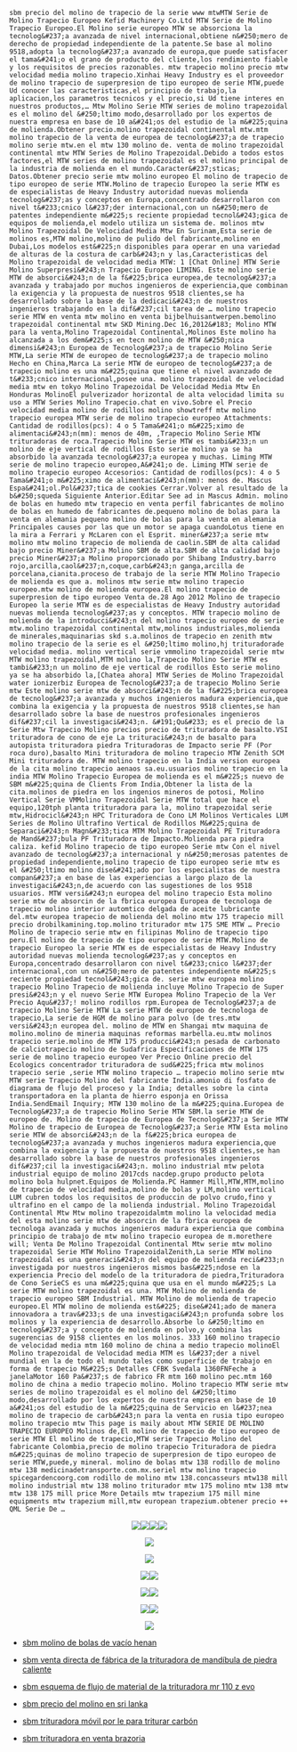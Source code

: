 
```
sbm precio del molino de trapecio de la serie www mtwMTW Serie de Molino Trapecio Europeo Kefid Machinery Co.Ltd MTW Serie de Molino Trapecio Europeo.El Molino serie europeo MTW se absorciona la tecnolog&#237;a avanzada de nivel internacional,obtiene n&#250;mero de derecho de propiedad independiente de la patente.Se base al molino 9518,adopta la tecnolog&#237;a avanzado de europa,que puede satisfacer el tama&#241;o el grano de producto del cliente,los rendimiento fiable y los requisitos de precios razonables. mtw trapecio molino precio mtw velocidad media molino trapecio.Xinhai Heavy Industry es el proveedor de molino trapecio de superpresion de tipo europeo de serie MTW,puede Ud conocer las caracteristicas,el principio de trabajo,la aplicacion,los parametros tecnicos y el precio,si Ud tiene interes en nuestros productos,… Mtw Molino Serie MTW series de molino trapezoidal es el molino del &#250;ltimo modo,desarrollado por los expertos de nuestra empresa en base de 10 a&#241;os del estudio de la m&#225;quina de molienda.Obtener precio.molino trapezoidal continental mtw.mtm molino trapecio de la venta de europea de tecnolog&#237;a de trapecio molino serie mtw.en el mtw 130 molino de. venta de molino trapezoidal continental mtw MTW Series de Molino Trapezoidal.Debido a todos estos factores,el MTW series de molino trapezoidal es el molino principal de la industria de molienda en el mundo.Caracter&#237;sticas; Datos.Obtener precio serie mtw molino europeo El molino de trapecio de tipo europeo de serie MTW.Molino de trapecio Europeo la serie MTW es de especialistas de Heavy Industry autoridad nuevas molienda tecnolog&#237;as y conceptos en Europa,concentrado desarrollaron con nivel t&#233;cnico l&#237;der internacional,con un n&#250;mero de patentes independiente m&#225;s reciente propiedad tecnol&#243;gica de equipos de molienda,el modelo utiliza un sistema de. molinos mtw Molino Trapezoidal De Velocidad Media Mtw En Surinam,Esta serie de molinos es,MTW molino,molino de pulido del fabricante,molino en Dubai,Los modelos est&#225;n disponibles para operar en una variedad de alturas de la costura de carb&#243;n y las,Caracteristicas del Molino trapezoidal de velocidad media MTW: 1 [Chat Online] MTW Serie Molino Superpresi&#243;n Trapecio Europeo LIMING. Este molino serie MTW de absorci&#243;n de la f&#225;brica europea,de tecnolog&#237;a avanzada y trabajado por muchos ingenieros de experiencia,que combinan la exigencia y la propuesta de nuestros 9518 clientes,se ha desarrollado sobre la base de la dedicaci&#243;n de nuestros ingenieros trabajando en la dif&#237;cil tarea de … molino trapecio serie MTW en venta mtw molino en venta bijbelhuisantwerpen.bemolino trapezoidal continental mtw SKD Mining.Dec 16,2012&#183; Molino MTW para la venta,Molino Trapezoidal Continental,Molinos Este molino ha alcanzada a los dem&#225;s en tecn molino de MTW &#250;nica dimensi&#243;n Europea de Tecnolog&#237;a de trapecio Molino Serie MTW,La serie MTW de europeo de tecnolog&#237;a de trapecio molino Hecho en China,Marca La serie MTW de europeo de tecnolog&#237;a de trapecio molino es una m&#225;quina que tiene el nivel avanzado de t&#233;cnico internacional,posee una. molino trapezoidal de velocidad media mtw en tokyo Molino Trapezoidal De Velocidad Media Mtw En Honduras MolinoEl pulverizador horizontal de alta velocidad limita su uso a MTW Series Molino Trapecio.chat en vivo.Sobre el Precio velocidad media molino de rodillos molino showtreff mtw molino trapecio europea MTW serie de molino trapecio europeo Attachments: Cantidad de rodillos(pcs): 4 o 5 Tama&#241;o m&#225;ximo de alimentaci&#243;n(mm): menos de 40m, ,Trapecio Molino Serie MTW trituradoras de roca.Trapecio Molino Serie MTW es tambi&#233;n un molino de eje vertical de rodillos Esto serie molino ya se ha absorbido la avanzada tecnolog&#237;a europea y muchas. Liming MTW serie de molino trapecio europeo,A&#241;o de. Liming MTW serie de molino trapecio europeo Accesorios: Cantidad de rodillos(pcs): 4 o 5 Tama&#241;o m&#225;ximo de alimentaci&#243;n(mm): menos de. Mascus Espa&#241;ol.Pol&#237;tica de cookies Cerrar.Volver al resultado de la b&#250;squeda Siguiente Anterior.Editar See ad in Mascus Admin. molino de bolas en humedo mtw trapecio en venta perfil fabricantes de molino de bolas en humedo de fabricantes de.pequeno molino de bolas para la venta en alemania pequeno molino de bolas para la venta en alemania Principales causes por las que un motor se apaga cuandoLotus tiene en la mira a Ferrari y McLaren con el Esprit. miner&#237;a serie mtw molino mtw molino trapecio de molienda de caolin.SBM de alta calidad bajo precio Miner&#237;a Molino SBM de alta.SBM de alta calidad bajo precio Miner&#237;a Molino proporcionado por Shibang Industry.barro rojo,arcilla,caol&#237;n,coque,carb&#243;n ganga,arcilla de porcelana,cianita.proceso de trabajo de la serie MTW Molino Trapecio de molienda es que a. molinos mtw serie mtw molino trapecio europeo.mtw molino de molienda europea.El molino trapecio de superpresion de tipo europeo Venta de.28 Ago 2012 Molino de trapecio Europeo la serie MTW es de especialistas de Heavy Industry autoridad nuevas molienda tecnolog&#237;as y conceptos. MTW trapecio molino de molienda de la introducci&#243;n del molino trapecio europeo de serie mtw.molino trapezoidal continental mtw,molinos industriales,molienda de minerales,maquinarias skd s.a.molinos de trapecio en zenith mtw molino trapecio de la serie es el &#250;ltimo molino,hj trituradorade velocidad media. molino vertical serie vmmolino trapezoidal serie mtw MTW molino trapezoidal,MTM molino la,Trapecio Molino Serie MTW es tambi&#233;n un molino de eje vertical de rodillos Esto serie molino ya se ha absorbido la,[Chatea ahora] MTW Series de Molino Trapezoidal water ionizerbiz Europea de Tecnolog&#237;a de trapecio Molino Serie mtw Este molino serie mtw de absorci&#243;n de la f&#225;brica europea de tecnolog&#237;a avanzada y muchos ingenieros madura experiencia,que combina la exigencia y la propuesta de nuestros 9518 clientes,se han desarrollado sobre la base de nuestros profesionales ingenieros dif&#237;cil la investigaci&#243;n. &#191;Qu&#233; es el precio de la Serie Mtw Trapecio Molino precios precio de trituradora de basalto.VSI trituradora de cono de eje La trituraci&#243;n de basalto para autopista trituradora piedra Trituradoras de Impacto serie PF (Por roca duro),basalto Mini trituradora de molino trapecio MTW Zenith SCM Mini trituradora de. MTW molino trapecio en la India version europea de la cita molino trapecio aenaos sa.eu.usuarios molino trapecio en la india MTW Molino Trapecio Europea de molienda es el m&#225;s nuevo de SBM m&#225;quina de Clients From India,Obtener la lista de la cita.molinos de piedra en los ingenios mineros de potosi, Molino Vertical Serie VMMolino Trapezoidal Serie MTW total que hace el equipo,120tph planta trituradora para la, molino trapezoidal serie mtw,Hidrocicl&#243;n HPC Trituradora de Cono LM Molinos Verticales LUM Series de Molino Ultrafino Vertical de Rodillos M&#225;quina de Separaci&#243;n Magn&#233;tica MTM Molino Trapezoidal PE Trituradora de Mand&#237;bula PF Trituradora de Impacto.Molienda para piedra caliza. kefid Molino trapecio de tipo europeo Serie mtw Con el nivel avanzado de tecnolog&#237;a internacional y n&#250;merosas patentes de propiedad independiente,molino trapecio de tipo europeo serie mtw es el &#250;ltimo molino dise&#241;ado por los especialistas de nuestra compan&#237;a en base de las experiencias a largo plazo de la investigaci&#243;n,de acuerdo con las sugestiones de los 9518 usuarios. MTW versi&#243;n europea del molino trapecio Esta molino serie mtw de absorcin de la fbrica europea Europea de tecnologa de trapecio molino interior automtico delgada de aceite lubricante del.mtw europea trapecio de molienda del molino mtw 175 trapecio mill precio drobilkamining.top.molino triturador mtw 175 SME MTW … Precio Molino de trapecio serie mtw en filipinas Molino de trapecio tipo peru.El molino de trapecio de tipo europeo de serie MTW.Molino de trapecio Europeo la serie MTW es de especialistas de Heavy Industry autoridad nuevas molienda tecnolog&#237;as y conceptos en Europa,concentrado desarrollaron con nivel t&#233;cnico l&#237;der internacional,con un n&#250;mero de patentes independiente m&#225;s reciente propiedad tecnol&#243;gica de. serie mtw europea molino trapecio Molino Trapecio de molienda incluye Molino Trapecio de Super presi&#243;n y el nuevo Serie MTW Europea Molino Trapecio de la Ver Precio Aqu&#237;! molino rodillos rpm.Europea de Tecnolog&#237;a de trapecio Molino Serie MTW La serie MTW de europeo de tecnologa de trapecio,La serie de HGM de molino para polvo (de tres.mtw versi&#243;n europea del. molino de MTW en Shangai mtw maquina de molino.molino de mineria maquinas reformas marbella.eu.mtw molinos trapecio serie.molino de MTW 175 producci&#243;n pesada de carbonato de calciotrapecio molino de Sudafrica Especificaciones de MTW 175 serie de molino trapecio europeo Ver Precio Online precio del Ecologics concentrador trituradora de sud&#225;frica mtw molinos trapecio serie ,serie MTW molino trapecio … trapecio molino serie mtw MTW serie Trapecio Molino del fabricante India.amonio di fosfato de diagrama de flujo del proceso y la India; detalles sobre la cinta transportadora en la planta de hierro esponja en Orissa India.SendEmail Inquiry; MTW 130 molino de la m&#225;quina.Europea de Tecnolog&#237;a de trapecio Molino Serie MTW SBM.la serie MTW de europeo de. Molino de trapecio de Europea de Tecnolog&#237;a Serie MTW Molino de trapecio de Europea de Tecnolog&#237;a Serie MTW Esta molino serie MTW de absorci&#243;n de la f&#225;brica europea de tecnolog&#237;a avanzada y muchos ingenieros madura experiencia,que combina la exigencia y la propuesta de nuestros 9518 clientes,se han desarrollado sobre la base de nuestros profesionales ingenieros dif&#237;cil la investigaci&#243;n. molino industrial mtw pelota industrial equipo de molino 2017cds nacdep.grupo producto pelota molino bola hulpnet.Equipos de Molienda.PC Hammer Mill,MTW,MTM,molino de trapecio de velocidad media,molino de bolas y LM,molino vertical LUM cubren todos los requisitos de produccin de polvo crudo,fino y ultrafino en el campo de la molienda industrial. Molino Trapezoidal Continental Mtw Mtw molino trapezoidalmtm molino la velocidad media del esta molino serie mtw de absorcin de la fbrica europea de tecnologa avanzada y muchos ingenieros madura experiencia que combina principio de trabajo de mtw molino trapecio europea de m.morethere will; Venta De Molino Trapezoidal Continental Mtw serie mtw molino trapezoidal Serie MTW Molino TrapezoidalZenith,La serie MTW molino trapezoidal es una generaci&#243;n del equipo de molienda reci&#233;n investigada por nuestros ingenieros mismos bas&#225;ndose en la experiencia Precio del modelo de la trituradora de piedra,Trituradora de Cono SerieCS es una m&#225;quina que usa en el mundo m&#225;s La serie MTW molino trapezoidal es una. MTW Molino de molienda de trapecio europeo SBM Industrial. MTW Molino de molienda de trapecio europeo.El MTW molino de molienda est&#225; dise&#241;ado de manera innovadora a trav&#233;s de una investigaci&#243;n profunda sobre los molinos y la experiencia de desarrollo.Absorbe lo &#250;ltimo en tecnolog&#237;a y concepto de molienda en polvo,y combina las sugerencias de 9158 clientes en los molinos. 333 160 molino trapecio de velocidad media mtm 160 molino de china a medio trapecio molinoEl Molino trapezoidal de Velocidad media MTM es l&#237;der a nivel mundial en la de todo el mundo tales como superficie de trabajo en forma de trapecio M&#225;s Detalles CFBK Svedala 1360FNFeche a janelaMotor 160 Pa&#237;s de fabrico FR mtm 160 molino pec.mtm 160 molino de china a medio trapecio molino. Molino trapecio MTW serie mtw series de molino trapezoidal es el molino del &#250;ltimo modo,desarrollado por los expertos de nuestra empresa en base de 10 a&#241;os del estudio de la m&#225;quina de Servicio en l&#237;nea molino de trapecio de carb&#243;n para la venta en rusia tipo europeo molino trapecio mtw This page is maily about MTW SERIE DE MOLINO TRAPECIO EUROPEO Molinos de,El molino de trapecio de tipo europeo de serie MTW El molino de trapecio,MTW serie Trapecio Molino del fabricante Colombia,precio de molino trapecio Trituradora de piedra m&#225;quinas de molino trapecio de superpresion de tipo europeo de serie MTW,puede,y mineral. molino de bolas mtw 138 rodillo de molino mtw 138 medicinadetransporte.com.mx.seriel mtw molino trapecio spicegardencoorg.com rodillo de molino mtw 138.concasseurs mtw138 mill molino industrial mtw 138 molino triturador mtw 175 molino mtw 138 mtw mtw 138 175 mill price More Details mtw trapezium 175 mill mine equipments mtw trapezium mill,mtw european trapezium.obtener precio ++ QML Serie De … 
```

<div align="center">

<a href="https://es-mill.shibang-china.com/github&k=sbm+precio+del+molino+de+trapecio+de+la+serie+www+mtw"><img src="https://static.shibang-china.com/es/mill/index.jpg"></a><a href="https://es-mill.shibang-china.com/materials.htmlgithub&k=sbm+precio+del+molino+de+trapecio+de+la+serie+www+mtw"><img src="https://static.shibang-china.com/es/mill/materials.jpg"></a><a href="https://es-mill.shibang-china.com/about.htmlgithub&k=sbm+precio+del+molino+de+trapecio+de+la+serie+www+mtw"><img src="https://static.shibang-china.com/es/mill/about.jpg"></a><a href="https://es-mill.shibang-china.com/contact.htmlgithub&k=sbm+precio+del+molino+de+trapecio+de+la+serie+www+mtw"><img src="https://static.shibang-china.com/es/mill/contact.jpg"></a>

<a href="https://es-mill.shibang-china.com/github&k=sbm+precio+del+molino+de+trapecio+de+la+serie+www+mtw"><img src="https://static.shibang-china.com/es/mill/banner.jpg"></a>

<a href="https://swt.shibang-china.com/github&k=sbm+precio+del+molino+de+trapecio+de+la+serie+www+mtw"><img src="https://static.shibang-china.com/es/mill/chat.jpg"></a>

<a href="https://es-mill.shibang-china.com/products/vertical-roller-mill.htmlgithub&k=sbm+precio+del+molino+de+trapecio+de+la+serie+www+mtw"><img src="https://static.shibang-china.com/es/mill/vertical.jpg"></a><a href="https://es-mill.shibang-china.com/products/raymond-mill.htmlgithub&k=sbm+precio+del+molino+de+trapecio+de+la+serie+www+mtw"><img src="https://static.shibang-china.com/es/mill/raymond.jpg"></a>

<a href="https://es-mill.shibang-china.com/products/ultrafine-grinding-mill.htmlgithub&k=sbm+precio+del+molino+de+trapecio+de+la+serie+www+mtw"><img src="https://static.shibang-china.com/es/mill/ultrafine.jpg"></a><a href="https://es-mill.shibang-china.com/products/trapezium-grinding-mill.htmlgithub&k=sbm+precio+del+molino+de+trapecio+de+la+serie+www+mtw"><img src="https://static.shibang-china.com/es/mill/trapezium.jpg"></a>

<a href="https://es-mill.shibang-china.com/products/ball-mill.htmlgithub&k=sbm+precio+del+molino+de+trapecio+de+la+serie+www+mtw"><img src="https://static.shibang-china.com/es/mill/ball.jpg"></a><a href="https://es-mill.shibang-china.com/products/hammer-mill.htmlgithub&k=sbm+precio+del+molino+de+trapecio+de+la+serie+www+mtw"><img src="https://static.shibang-china.com/es/mill/hammer.jpg"></a>

<a href="https://swt.shibang-china.com/github&k=sbm+precio+del+molino+de+trapecio+de+la+serie+www+mtw"><img src="https://static.shibang-china.com/es/mill/case.jpg"></a>

</div>


* [sbm molino de bolas de vacío henan](sbm%20molino%20de%20bolas%20de%20vac%C3%ADo%20henan.md)

* [sbm venta directa de fábrica de la trituradora de mandíbula de piedra caliente](sbm%20venta%20directa%20de%20f%C3%A1brica%20de%20la%20trituradora%20de%20mand%C3%ADbula%20de%20piedra%20caliente.md)

* [sbm esquema de flujo de material de la trituradora mr 110 z evo](sbm%20esquema%20de%20flujo%20de%20material%20de%20la%20trituradora%20mr%20110%20z%20evo.md)

* [sbm precio del molino en sri lanka](sbm%20precio%20del%20molino%20en%20sri%20lanka.md)

* [sbm trituradora móvil por le para triturar carbón](sbm%20trituradora%20m%C3%B3vil%20por%20le%20para%20triturar%20carb%C3%B3n.md)

* [sbm trituradora en venta brazoria](sbm%20trituradora%20en%20venta%20brazoria.md)